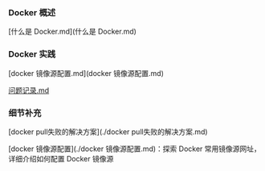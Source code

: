 ### Docker 概述

 [什么是 Docker.md](什么是 Docker.md) 



### Docker 实践

[docker 镜像源配置.md](docker 镜像源配置.md) 

[问题记录.md](问题记录.md) 



### 细节补充

[docker pull失败的解决方案](./docker pull失败的解决方案.md)

[docker 镜像源配置](./docker 镜像源配置.md)：探索 Docker 常用镜像源网址，详细介绍如何配置 Docker 镜像源

